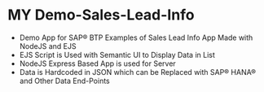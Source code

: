 # MY Demo-Sales-Lead-Info

- Demo App for SAP® BTP Examples of Sales Lead Info App Made with NodeJS and EJS
- EJS Script is Used with Semantic UI to Display Data in List
- NodeJS Express Based App is used for Server
- Data is Hardcoded in JSON which can be Replaced with SAP® HANA® and Other Data End-Points

